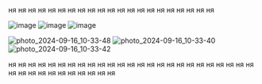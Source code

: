 ня ня ня ня ня ня ня ня ня ня ня ня ня ня ня ня ня ня ня ня ня 

![image](https://github.com/user-attachments/assets/570093ec-e5f5-41d4-bc5c-c228765ed5fc)
![image](https://github.com/user-attachments/assets/ac2b44e1-a029-42c6-87f5-d82340fee02f)
![image](https://github.com/user-attachments/assets/52aead9a-70f0-4e8d-84a3-11f567eee155)

![photo_2024-09-16_10-33-48](https://github.com/user-attachments/assets/2ad33959-f0f1-43aa-aa43-008eef2f36b4)
![photo_2024-09-16_10-33-40](https://github.com/user-attachments/assets/faa070c7-ba6d-4892-9b70-b0638abac98c)
![photo_2024-09-16_10-33-42](https://github.com/user-attachments/assets/89fa742e-58b1-4647-9949-0ad542b3fee2)


ня ня ня ня ня ня ня ня ня ня ня ня ня ня ня ня ня ня ня ня ня ня ня ня ня ня ня 
ня ня ня ня ня ня ня ня ня 
